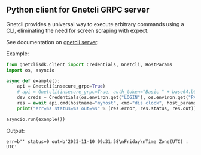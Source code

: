 ## Python client for Gnetcli GRPC server

Gnetcli provides a universal way to execute arbitrary commands using a CLI,
eliminating the need for screen scraping with expect.

See documentation on [gnetcli server](https://annetutil.github.io/gnetcli/).

Example:

```python
from gnetclisdk.client import Credentials, Gnetcli, HostParams
import os, asyncio

async def example():
    api = Gnetcli(insecure_grpc=True)
    # api = Gnetcli(insecure_grpc=True, auth_token="Basic " + base64.b64encode(f"{username}:{password}".encode('utf-8')).decode("ascii")
    dev_creds = Credentials(os.environ.get("LOGIN"), os.environ.get("PASSWORD"))
    res = await api.cmd(hostname="myhost", cmd="dis clock", host_params=HostParams(device="huawei", credentials=dev_creds))
    print("err=%s status=%s out=%s" % (res.error, res.status, res.out))

asyncio.run(example())
```

Output:
```
err=b'' status=0 out=b'2023-11-10 09:31:58\nFriday\nTime Zone(UTC) : UTC'
```
